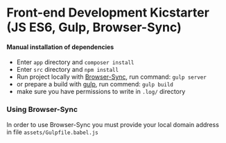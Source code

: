 # Front-end Development Kicstarter (JS ES6, Gulp, Browser-Sync)


#### Manual installation of dependencies  
- Enter `app` directory and `composer install`
- Enter `src` directory and `npm install` 
- Run project locally with [Browser-Sync](https://www.browsersync.io/), run command: `gulp server`
- or prepare a build  with [gulp]('https://gulpjs.com/'), run commend: `gulp build`
- make sure you have permissions to write in `.log/` directory
### Using Browser-Sync
In order to use Browser-Sync you must provide your local domain address in file `assets/Gulpfile.babel.js`
